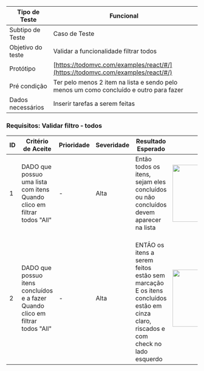 | Tipo de Teste | Funcional |
|---------------|-----------|
| Subtipo de Teste | Caso de Teste |
| Objetivo do teste | Validar a funcionalidade filtrar todos |
| Protótipo | [https://todomvc.com/examples/react/#/](https://todomvc.com/examples/react/#/) |
| Pré condição | Ter pelo menos 2 item na lista e sendo pelo menos um como concluído e outro para fazer |
| Dados necessários | Inserir tarefas a serem feitas |

### Requisitos: Validar filtro - todos

| ID | Critério de Aceite | Prioridade | Severidade | Resultado Esperado | Resultado Obtido | Defeitos | Status |
|----|---------------------|------------|------------|--------------------|------------------|----------|--------|
| 1  | DADO que possuo uma lista com itens <br>Quando clico em filtrar todos "All" | - | Alta | Então todos os  itens, sejam eles  concluídos ou não concluídos devem aparecer na lista | <img src="https://github.com/laismedrado/todomvc/assets/31759644/c7078234-49b7-45be-bf56-1da7ac29be0f" width="350" height="150"  /> | - | 😀 |
| 2  | DADO que possuo itens concluídos e a fazer <br>Quando clico em filtrar todos "All" | - | Alta | <br>ENTÃO os itens a serem feitos estão sem marcação <br>E os itens concluídos estão em cinza claro, riscados e com check no lado esquerdo | <img src="https://github.com/laismedrado/todomvc/assets/31759644/c7078234-49b7-45be-bf56-1da7ac29be0f" width="350" height="150"  /> | - | 😀 |

